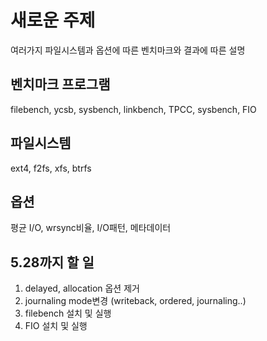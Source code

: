 # 새로운 주제
여러가지 파일시스템과 옵션에 따른 벤치마크와 결과에 따른 설명

## 벤치마크 프로그램
filebench, ycsb, sysbench, linkbench, TPCC, sysbench, FIO

## 파일시스템
ext4, f2fs, xfs, btrfs

## 옵션
평균 I/O, wrsync비율, I/O패턴, 메타데이터

## 5.28까지 할 일
1. delayed, allocation 옵션 제거
2. journaling mode변경 (writeback, ordered, journaling..)
3. filebench 설치 및 실행
4. FIO 설치 및 실행

